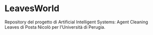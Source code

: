 # LeavesWorld

Repository del progetto di Artificial Intelligent Systems: Agent Cleaning Leaves di Posta Nicolò per l'Università di Perugia.